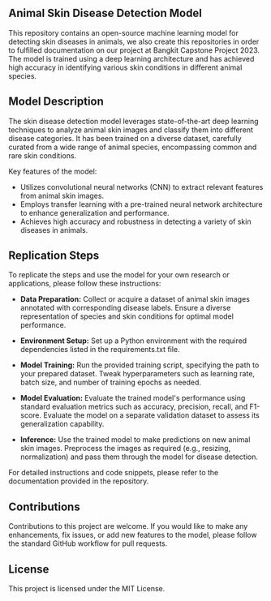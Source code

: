 
## Animal Skin Disease Detection Model
This repository contains an open-source machine learning model for detecting skin diseases in animals, we also create this repositories in order to fulfilled documentation on our project at Bangkit Capstone Project 2023. The model is trained using a deep learning architecture and has achieved high accuracy in identifying various skin conditions in different animal species. 

## Model Description
The skin disease detection model leverages state-of-the-art deep learning techniques to analyze animal skin images and classify them into different disease categories. It has been trained on a diverse dataset, carefully curated from a wide range of animal species, encompassing common and rare skin conditions.

Key features of the model:

* Utilizes convolutional neural networks (CNN) to extract relevant features from animal skin images.
* Employs transfer learning with a pre-trained neural network architecture to enhance generalization and performance.
* Achieves high accuracy and robustness in detecting a variety of skin diseases in animals.

## Replication Steps
To replicate the steps and use the model for your own research or applications, please follow these instructions:

* **Data Preparation:** Collect or acquire a dataset of animal skin images annotated with corresponding disease labels. Ensure a diverse representation of species and skin conditions for optimal model performance.

* **Environment Setup:** Set up a Python environment with the required dependencies listed in the requirements.txt file.

* **Model Training:** Run the provided training script, specifying the path to your prepared dataset. Tweak hyperparameters such as learning rate, batch size, and number of training epochs as needed.

* **Model Evaluation:** Evaluate the trained model's performance using standard evaluation metrics such as accuracy, precision, recall, and F1-score. Evaluate the model on a separate validation dataset to assess its generalization capability.

* **Inference:** Use the trained model to make predictions on new animal skin images. Preprocess the images as required (e.g., resizing, normalization) and pass them through the model for disease detection.

For detailed instructions and code snippets, please refer to the documentation provided in the repository.

## Contributions
Contributions to this project are welcome. If you would like to make any enhancements, fix issues, or add new features to the model, please follow the standard GitHub workflow for pull requests.

## License
This project is licensed under the MIT License.
